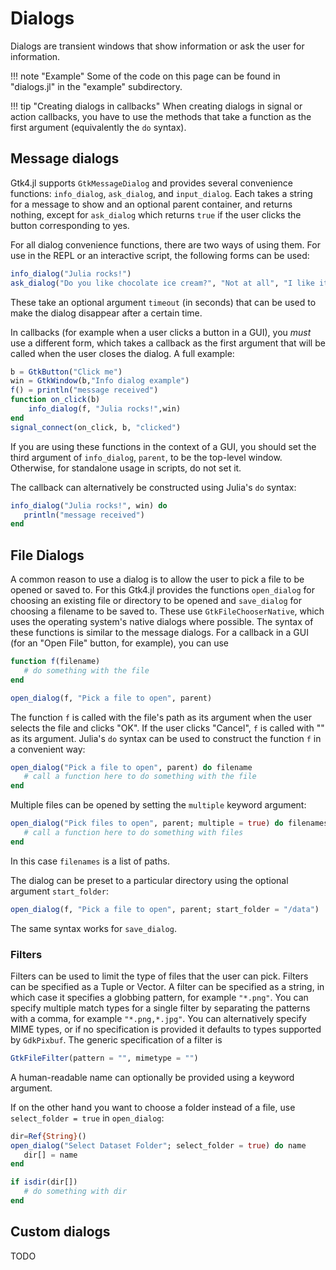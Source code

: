 # Dialogs

Dialogs are transient windows that show information or ask the user for information.

!!! note "Example"
    Some of the code on this page can be found in "dialogs.jl" in the "example" subdirectory.

!!! tip "Creating dialogs in callbacks"
    When creating dialogs in signal or action callbacks, you have to use the methods that take a function as the first argument (equivalently the `do` syntax).

## Message dialogs

Gtk4.jl supports `GtkMessageDialog` and provides several convenience functions:  `info_dialog`, `ask_dialog`, and `input_dialog`.  Each takes a string for a message to show and an optional parent container, and returns nothing, except for `ask_dialog` which returns `true` if the user clicks the button corresponding to yes.

For all dialog convenience functions, there are two ways of using them. For use in the REPL or an interactive script, the following forms can be used:

```julia
info_dialog("Julia rocks!")
ask_dialog("Do you like chocolate ice cream?", "Not at all", "I like it") && println("That's my favorite too.")
```
These take an optional argument `timeout` (in seconds) that can be used to make the dialog disappear after a certain time.

In callbacks (for example when a user clicks a button in a GUI), you _must_ use a different form, which takes a callback as the first argument that will be called when the user closes the dialog. A full example:
```julia
b = GtkButton("Click me")
win = GtkWindow(b,"Info dialog example")
f() = println("message received")
function on_click(b)
    info_dialog(f, "Julia rocks!",win)
end
signal_connect(on_click, b, "clicked")
```
If you are using these functions in the context of a GUI, you should set the third argument of `info_dialog`, `parent`, to be the top-level window. Otherwise, for standalone usage in scripts, do not set it.

The callback can alternatively be constructed using Julia's `do` syntax:
```julia
info_dialog("Julia rocks!", win) do
   println("message received")
end
```

## File Dialogs

A common reason to use a dialog is to allow the user to pick a file to be opened or saved to.
For this Gtk4.jl provides the functions `open_dialog` for choosing an existing file or directory to be opened and `save_dialog` for choosing a filename to be saved to.
These use `GtkFileChooserNative`, which uses the operating system's native dialogs where possible.
The syntax of these functions is similar to the message dialogs.
For a callback in a GUI (for an "Open File" button, for example), you can use
```julia
function f(filename)
   # do something with the file
end

open_dialog(f, "Pick a file to open", parent)
```
The function `f` is called with the file's path as its argument when the user selects the file and clicks "OK".
If the user clicks "Cancel", `f` is called with "" as its argument.
Julia's `do` syntax can be used to construct the function `f` in a convenient way:
```julia
open_dialog("Pick a file to open", parent) do filename
   # call a function here to do something with the file
end
```
Multiple files can be opened by setting the `multiple` keyword argument:
```julia
open_dialog("Pick files to open", parent; multiple = true) do filenames
   # call a function here to do something with files
end
```
In this case `filenames` is a list of paths.

The dialog can be preset to a particular directory using the optional argument `start_folder`:
```julia
open_dialog(f, "Pick a file to open", parent; start_folder = "/data")
```
The same syntax works for `save_dialog`.

### Filters
Filters can be used to limit the type of files that the user can pick. Filters can be specified as a Tuple or Vector.
A filter can be specified as a string, in which case it specifies a globbing pattern, for example `"*.png"`.
You can specify multiple match types for a single filter by separating the patterns with a comma, for example `"*.png,*.jpg"`.
You can alternatively specify MIME types, or if no specification is provided it defaults to types supported by `GdkPixbuf`.
The generic specification of a filter is
```julia
GtkFileFilter(pattern = "", mimetype = "")
```
A human-readable name can optionally be provided using a keyword argument.

If on the other hand you want to choose a folder instead of a file, use `select_folder = true` in `open_dialog`:
```julia
dir=Ref{String}()
open_dialog("Select Dataset Folder"; select_folder = true) do name
   dir[] = name
end

if isdir(dir[])
   # do something with dir
end
```

## Custom dialogs

TODO
